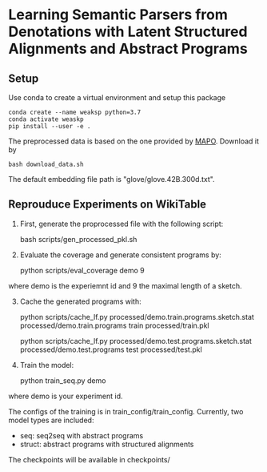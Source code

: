 # Learning Semantic Parsers from Denotations with Latent Structured Alignments and Abstract Programs

## Setup
Use conda to create a virtual environment and setup this package

    conda create --name weaksp python=3.7
    conda activate weaskp
    pip install --user -e .

The preprocessed data is based on the one provided by [MAPO](https://github.com/crazydonkey200/neural-symbolic-machines). Download it by 

    bash download_data.sh

The default embedding file path is "glove/glove.42B.300d.txt". 

## Reprouduce Experiments on WikiTable

1. First, generate the proprocessed file with the following script:

    bash scripts/gen_processed_pkl.sh

2. Evaluate the coverage and generate consistent programs by:

    python scripts/eval_coverage demo 9 

where demo is the experiemnt id and 9 the maximal length of a sketch. 

3. Cache the generated programs with:

    python scripts/cache_lf.py processed/demo.train.programs.sketch.stat processed/demo.train.programs train processed/train.pkl

    python scripts/cache_lf.py processed/demo.test.programs.sketch.stat processed/demo.test.programs test processed/test.pkl

4. Train the model:

    python train_seq.py demo

where demo is your experiment id.

The configs of the training is in train_config/train_config. Currently, two model types are included:

* seq: seq2seq with abstract programs
* struct: abstract programs with structured alignments

The checkpoints will be available in checkpoints/



